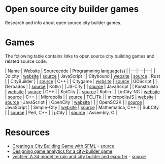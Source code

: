 # Open source city builder games
Research and info about open source city builder games.

# Games
The following table contains links to open source city building games and related source code.

| Name | Website | Sourcecode | Programming language(s) |
|---|---|---|
| 3d.city | [website](http://lo-th.github.io/3d.city/index.html) | [source](https://github.com/lo-th/3d.city) | JavaScript |
| Citybound | [website](http://cityboundsim.com/) | [source](https://github.com/citybound/citybound) | Rust |
| CityBuilder |  | [source](https://github.com/pvigier/CityBuilder) | C++ |
| Citygame | [website](https://carmel4a-citybulier.tumblr.com/) | [source](https://github.com/carmel4a/Citygame) | GDScript |
| Derbados |  | [source](https://github.com/thomasleese/derbados) | Kotlin |
| JS-City |  | [source](https://github.com/Darkadia-Studio/JS-City) | JavaScript |
| Konstruisto | [website](http://konstruisto.com/) | [source](https://github.com/kantoniak/konstruisto) | C++ |
| KotCity |  | [source](https://github.com/kotcity/kotcity) | Kotlin |
| LinCity-NG | [website](http://lincity.sourceforge.net/) | [source](https://github.com/lincity-ng/lincity-ng) | C++ |
| Micropolis | | [source](https://github.com/SimHacker/micropolis) | TCL/Tk |
| micropolisJS | [website](http://www.graememcc.co.uk/micropolisJS/) | [source](https://github.com/graememcc/micropolisJS) | JavaScript |
| OpenCity | [website](http://www.opencity.info/) | |
| OpenSC2K |  | [source](https://github.com/rage8885/OpenSC2K) | JavaScript |
| Simple-City | [website](https://matthewconto.com/portfolio/city-clicker/) | [source](https://github.com/drfuzzyness/Simple-City) |  	Mathematica, C++ |
| SubCity |  | [source](https://github.com/Davelister/SubCity) | Perl, C++ |
| µCity |  | [source](https://github.com/AntonioND/ucity) | Assembly, C |

# Resources
- [Creating a City Building Game with SFML](http://www.binpress.com/tutorial/creating-a-city-building-game-with-sfml/137) - [source](https://github.com/dbMansfield/citybuilder)
- [Designing game analytics for a city-builder game](pub.uta.fi/bitstream/handle/10024/97480/GRADU-1435136851.pdf)
- [vectiler: A 3d model terrain and city builder and exporter](http://karim.naaji.fr/projects/vectiler) - [source](https://github.com/karimnaaji/vectiler) 
